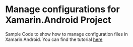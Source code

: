 # Manage configurations for Xamarin.Android Project
Sample Code to show how to manage configuration files in Xamarin.Android. You can find the tutorial [here](https://ahmadharis.github.io/2020-05-14-Xamarin-Android-Configurations/)
